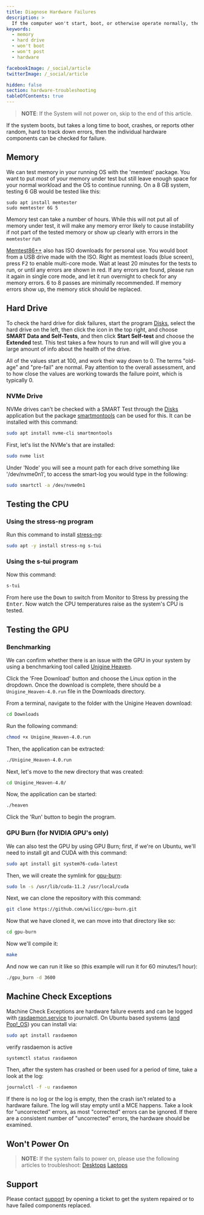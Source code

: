 ```yaml
---
title: Diagnose Hardware Failures
description: >
  If the computer won't start, boot, or otherwise operate normally, there may be a hardware issue.  Follow these steps to diagnose hardware failures.
keywords:
  - memory
  - hard drive
  - won't boot
  - won't post
  - hardware

facebookImage: /_social/article
twitterImage: /_social/article

hidden: false
section: hardware-troubleshooting
tableOfContents: true
---
```


> **NOTE**: If the System will not power on, skip to the end of this article.

If the system boots, but takes a long time to boot, crashes, or reports other random, hard to track down errors, then the individual hardware components can be checked for failure.

## Memory

We can test memory in your running OS with the 'memtest' package. You want to put *most* of your memory under test but still leave enough space for your normal workload and the OS to continue running. On a 8 GB system, testing 6 GB would be tested like this:

```
sudo apt install memtester
sudo memtester 6G 5
```

Memory test can take a number of hours. While this will not put all of memory under test, it will make any memory error likely to cause instability if not part of the tested memory or show up clearly with errors in the `memtester` run

[Memtest86++](https://www.memtest86.com/) also has ISO downloads for personal use. You would boot from a USB drive made with the ISO. Right as memtest loads (blue screen), press <kbd>F2</kbd> to enable multi-core mode.  Wait at least 20 minutes for the tests to run, or until any errors are shown in red.  If any errors are found, please run it again in single core mode, and let it run overnight to check for any memory errors.  6 to 8 passes are minimally recommended.  If memory errors show up, the memory stick should be replaced.

## Hard Drive

To check the hard drive for disk failures, start the program <u>Disks</u>, select the hard drive on the left, then click the icon in the top right, and choose **SMART Data and Self-Tests**, and then click **Start Self-test** and choose the **Extended** test.  This test takes a few hours to run and will will give you a large amount of info about the health of the drive.

All of the values start at 100, and work their way down to 0.  The terms "old-age" and "pre-fail" are normal.  Pay attention to the overall assessment, and to how close the values are working towards the failure point, which is typically 0.

### NVMe Drive

NVMe drives can't be checked with a SMART Test through the <u>Disks</u> application but the package <u>smartmontools</u> can be used for this. It can be installed with this command:

```bash
sudo apt install nvme-cli smartmontools
```

First, let's list the NVMe's that are installed:

```bash
sudo nvme list
```

Under 'Node' you will see a mount path for each drive something like '/dev/nvme0n1', to access the smart-log you would type in the following:

```bash
sudo smartctl -a /dev/nvme0n1
```

## Testing the CPU

### Using the stress-ng program

Run this command to install <u>stress-ng</u>:

```bash
sudo apt -y install stress-ng s-tui
```

### Using the s-tui program

Now this command:

```bash
s-tui
```

From here use the <kbd>Down</kbd> to switch from Monitor to Stress by pressing the <kbd>Enter</kbd>. Now watch the CPU temperatures raise as the system's CPU is tested.  

## Testing the GPU

### Benchmarking

We can confirm whether there is an issue with the GPU in your system by using a benchmarking tool called [Unigine Heaven](https://benchmark.unigine.com/heaven).

Click the 'Free Download' button and choose the Linux option in the dropdown. Once the download is complete, there should be a `Unigine_Heaven-4.0.run` file in the Downloads directory.

From a terminal, navigate to the folder with the Unigine Heaven download:

```bash
cd Downloads
```

Run the following command:

```bash
chmod +x Unigine_Heaven-4.0.run
```

Then, the application can be extracted:

```bash
./Unigine_Heaven-4.0.run
```

Next, let's move to the new directory that was created:

```bash
cd Unigine_Heaven-4.0/
```

Now, the application can be started:

```bash
./heaven
```

Click the 'Run' button to begin the program.

### GPU Burn (for NVIDIA GPU's only)

We can also test the GPU by using GPU Burn; first, if we're on Ubuntu, we'll need to install git and CUDA with this command:

```bash
sudo apt install git system76-cuda-latest 
```

Then, we will create the symlink for <u>gpu-burn</u>:

```bash
sudo ln -s /usr/lib/cuda-11.2 /usr/local/cuda
```

Next, we can clone the repository with this command:

```bash
git clone https://github.com/wilicc/gpu-burn.git
```

Now that we have cloned it, we can move into that directory like so:

```bash
cd gpu-burn
```

Now we'll compile it:

```bash
make
```

And now we can run it like so (this example will run it for 60 minutes/1 hour):

```bash
./gpu_burn -d 3600
```

## Machine Check Exceptions

Machine Check Exceptions are hardware failure events and can be logged with <u>rasdaemon.service</u> to journalctl. On Ubuntu based systems (<u>and Pop!_OS</u>) you can install via:

```bash
sudo apt install rasdaemon
```

verify rasdaemon is active

```bash
systemctl status rasdaemon
```

Then, after the system has crashed or been used for a period of time, take a look at the log:

```bash
journalctl -f -u rasdaemon
```

If there is no log or the log is empty, then the crash isn't related to a hardware failure.  The log will stay empty until a MCE happens.  Take a look for "uncorrected" errors, as most "corrected" errors can be ignored.  If there are a consistent number of "uncorrected" errors, the hardware should be examined.

## Won't Power On

> **NOTE:** If the system fails to power on, please use the following articles to troubleshoot:
[Desktops](https://support.system76.com/articles/power-on-failure-desktop)
[Laptops](https://support.system76.com/articles/power-on-failure-laptop)

## Support

Please contact [support](/) by opening a ticket to get the system repaired or to have failed components replaced.
